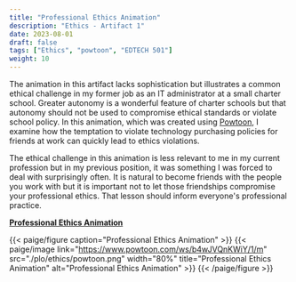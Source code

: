 ```yaml
---
title: "Professional Ethics Animation"
description: "Ethics - Artifact 1"
date: 2023-08-01
draft: false
tags: ["Ethics", "powtoon", "EDTECH 501"]
weight: 10
---
```

The animation in this artifact lacks sophistication but illustrates a common ethical challenge in my former job as an IT administrator at a small charter school.  Greater autonomy is a wonderful feature of charter schools but that autonomy should not be used to compromise ethical standards or violate school policy.  In this animation, which was created using [Powtoon](https://www.powtoon.com), I examine how the temptation to violate technology purchasing policies for friends at work can quickly lead to ethics violations.

The ethical challenge in this animation is less relevant to me in my current profession but in my previous position, it was something I was forced to deal with surprisingly often.  It is natural to become friends with the people you work with but it is important not to let those friendships compromise your professional ethics.  That lesson should inform everyone's professional practice.

**[Professional Ethics Animation](https://www.powtoon.com/ws/b4wJVQnKWiY/1/m)**

{{< paige/figure caption="Professional Ethics Animation" >}}
{{< paige/image link="https://www.powtoon.com/ws/b4wJVQnKWiY/1/m" src="./plo/ethics/powtoon.png" width="80%" title="Professional Ethics Animation" alt="Professional Ethics Animation" >}}
{{< /paige/figure >}}